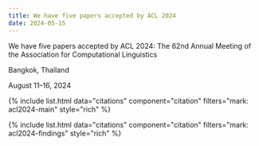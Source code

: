```yaml
---
title: We have five papers accepted by ACL 2024
date: 2024-05-15
---
```


We have five papers accepted by ACL 2024: The 62nd Annual Meeting of the Association for Computational Linguistics

Bangkok, Thailand

August 11–16, 2024

{% include list.html data="citations" component="citation" filters="mark: acl2024-main" style="rich" %}

{% include list.html data="citations" component="citation" filters="mark: acl2024-findings" style="rich" %}
